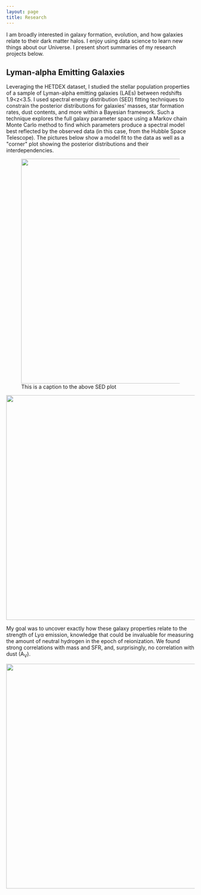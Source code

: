 ```yaml
---
layout: page
title: Research
---
```


I am broadly interested in galaxy formation, evolution, and how galaxies relate to their dark matter halos. I enjoy using data science to learn new things about our Universe. I present short summaries of my research projects below.

## Lyman-alpha Emitting Galaxies

Leveraging the HETDEX dataset, I studied the stellar population properties of a sample of Lyman-alpha emitting galaxies (LAEs) between redshifts 1.9<z<3.5. I used spectral energy distribution (SED) fitting techniques to constrain the posterior distributions for galaxies' masses, star formation rates, dust contents, and more within a Bayesian framework. Such a technique explores the full galaxy parameter space using a Markov chain Monte Carlo method to find which parameters produce a spectral model best reflected by the observed data (in this case, from the Hubble Space Telescope). The pictures below show a model fit to the data as well as a "corner" plot showing the posterior distributions and their interdependencies. 

<figure>
  <img src="../assets/img/research/sedfit_10388.png" width="600" class="center"  />
  <figcaption> This is a caption to the above SED plot </figcaption>
</figure>
 
<img src="../assets/img/research/cornerplot_10388.png" 
     width="600" class="center" />

My goal was to uncover exactly how these galaxy properties relate to the strength of Ly&alpha; emission, knowledge that could be invaluable for measuring the amount of neutral hydrogen in the epoch of reionization. We found strong correlations with mass and SFR, and, surprisingly, no correlation with dust (A<sub>V</sub>). 

<img src="../assets/img/research/six_ew_correlations.png" 
     width="600" class="center" />
